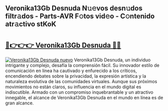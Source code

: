 ## Veronika13Gb Desnuda N𝚞𝚎vos desn𝚞dos filtr𝚊dos - Parts-AVR F𝚘tos vid𝚎o - C𝚘ntenido atr𝚊ctivo stKoK

# <h2><a href="http://mb9ufos.tromn.icu/?c=Veronika13Gb+Desnuda">🔗👉👉👉 Veronika13Gb Desnuda 🔗🔗</a></h2>

[![Veronika13Gb Desnuda nuevo](https://i.imgur.com/pEAQMta.gif)](http://mb9ufos.tromn.icu/?c=Veronika13Gb+Desnuda)
Veronika13Gb Desnuda, un individuo intrigante y complejo, desafía la comprensión fácil. Su innovador estilo de comunicación en línea ha cautivado y enfurecido a los críticos, encendiendo debates sobre la privacidad, la expresión artística y la naturaleza evolutiva de las comunidades virtuales. Aunque sus próximos movimientos no están claros, su influencia en el mundo digital es indiscutible. Armado con un compromiso inquebrantable y un atractivo innegable, el alcance de Veronika13Gb Desnuda en el mundo en línea es de gran alcance.
